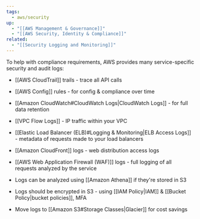 ```yaml
---
tags:
  - aws/security
up:
  - "[[AWS Management & Governance]]"
  - "[[AWS Security, Identity & Compliance]]"
related:
  - "[[Security Logging and Monitoring]]"
---
```

To help with compliance requirements, AWS provides many service-specific security and audit logs:
- [[AWS CloudTrail]] trails - trace all API calls
- [[AWS Config]] rules - for config & compliance over time
- [[Amazon CloudWatch#CloudWatch Logs|CloudWatch Logs]] - for full data retention
- [[VPC Flow Logs]] - IP traffic within your VPC
- [[Elastic Load Balancer (ELB)#Logging & Monitoring|ELB Access Logs]] - metadata of requests made to your load balancers
- [[Amazon CloudFront]] logs - web distribution access logs
- [[AWS Web Application Firewall (WAF)]] logs - full logging of all requests analyzed by the service

- Logs can be analyzed using [[Amazon Athena]] if they're stored in S3
- Logs should be encrypted in S3 - using [[IAM Policy|IAM]] & [[Bucket Policy|bucket policies]], MFA
- Move logs to [[Amazon S3#Storage Classes|Glacier]] for cost savings

